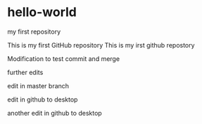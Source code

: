 # hello-world
my first  repository 

This is my first GitHub repository 
This is my irst github repostory 

Modification to test commit and merge 

further edits 

edit in master branch

edit in github to desktop

another edit in github to desktop

